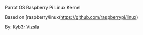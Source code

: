Parrot OS Raspberry Pi Linux Kernel

Based on [raspberry/linux(https://github.com/raspberrypi/linux)

By: [Kyb3r Vizsla](https://kyb3rvizsla.com)
